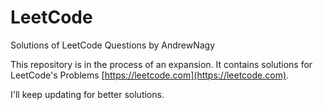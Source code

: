 # LeetCode
Solutions of LeetCode Questions by AndrewNagy

This repository is in the process of an expansion. It contains solutions for LeetCode's Problems [https://leetcode.com](https://leetcode.com).

I'll keep updating for better solutions.
  
